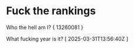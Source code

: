 # Fuck the rankings

Who the hell am I?
{ 13260081 }

What fucking year is it?
[ 2025-03-31T13:56:40Z ]
